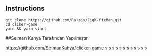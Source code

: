 ## Instructions

```
git clone https://github.com/Raksix/CigK-fteMan.git
cd cliker-game
yarn && yarn start
```
 ##Selman Kahya Tarafından Yapılmıştır
 
 https://github.com/SelmanKahya/clicker-game
s
s
s
s
s
s
s
s
s
s
s
s
